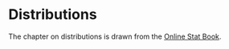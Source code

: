 # Distributions

The chapter on distributions is drawn from the [Online Stat Book](http://onlinestatbook.com).


